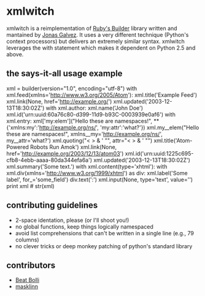 # xmlwitch

xmlwitch is a reimplementation of [Ruby's Builder](http://builder.rubyforge.org/) library written and mantained by [Jonas Galvez](http://jonasgalvez.com.br/). It uses a very different technique (Python's context processors) but delivers an extremely similar syntax. xmlwitch leverages the with statement which makes it dependent on Python 2.5 and above.

## the says-it-all usage example

  xml = builder(version="1.0", encoding="utf-8")
  with xml.feed(xmlns='http://www.w3.org/2005/Atom'):
    xml.title('Example Feed')
    xml.link(None, href='http://example.org/')
    xml.updated('2003-12-13T18:30:02Z')
    with xml.author:
      xml.name('John Doe')
    xml.id('urn:uuid:60a76c80-d399-11d9-b93C-0003939e0af6')
    with xml.entry:
      xml['my:elem']("Hello these are namespaces!", **{'xmlns:my':'http://example.org/ns/', 'my:attr':'what?'})
      xml.my__elem("Hello these are namespaces!", xmlns__my='http://example.org/ns/', my__attr='what?')
      xml.quoting("< > & ' \"", attr="< > & ' \"")
      xml.title('Atom-Powered Robots Run Amok')
      xml.link(None, href='http://example.org/2003/12/13/atom03')
      xml.id('urn:uuid:1225c695-cfb8-4ebb-aaaa-80da344efa6a')
      xml.updated('2003-12-13T18:30:02Z')
      xml.summary('Some text.')
      with xml.content(type='xhtml'):
        with xml.div(xmlns='http://www.w3.org/1999/xhtml') as div:
          xml.label('Some label', for_='some_field')
          div.text(':')
          xml.input(None, type='text', value='')
  print xml # str(xml)
  
## contributing guidelines

- 2-space identation, please (or I'll shoot you!)
- no global functions, keep things logically namespaced
- avoid list comprehensions that can't be written in a single line (e.g., 79 columns)
- no clever tricks or deep monkey patching of python's standard library 

## contributors

- [Beat Bolli](http://github.com/bbolli/)
- [masklinn](http://github.com/masklinn/)